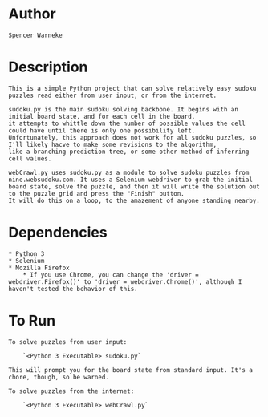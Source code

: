 Author
======
	Spencer Warneke
Description
===========
	This is a simple Python project that can solve relatively easy sudoku puzzles read either from user input, or from the internet.

	sudoku.py is the main sudoku solving backbone. It begins with an initial board state, and for each cell in the board,
	it attempts to whittle down the number of possible values the cell could have until there is only one possibility left.
	Unfortunately, this approach does not work for all sudoku puzzles, so I'll likely hacve to make some revisions to the algorithm, 
	like a branching prediction tree, or some other method of inferring cell values.
	
	webCrawl.py uses sudoku.py as a module to solve sudoku puzzles from nine.websudoku.com. It uses a Selenium webdriver to grab the initial board state, solve the puzzle, and then it will write the solution out to the puzzle grid and press the "Finish" button.
	It will do this on a loop, to the amazement of anyone standing nearby.
Dependencies
============
	* Python 3
	* Selenium
	* Mozilla Firefox
		* If you use Chrome, you can change the 'driver = webdriver.Firefox()' to 'driver = webdriver.Chrome()', although I haven't tested the behavior of this.
To Run
======
	To solve puzzles from user input:

		`<Python 3 Executable> sudoku.py`

	This will prompt you for the board state from standard input. It's a chore, though, so be warned.

	To solve puzzles from the internet:

		`<Python 3 Executable> webCrawl.py`